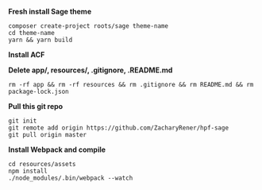**Fresh install Sage theme**

    composer create-project roots/sage theme-name
    cd theme-name
    yarn && yarn build

**Install ACF**

**Delete app/, resources/, .gitignore, .README.md**

    rm -rf app && rm -rf resources && rm .gitignore && rm README.md && rm package-lock.json

**Pull this git repo**

    git init
    git remote add origin https://github.com/ZacharyRener/hpf-sage
    git pull origin master

**Install Webpack and compile**

    cd resources/assets
    npm install
    ./node_modules/.bin/webpack --watch
